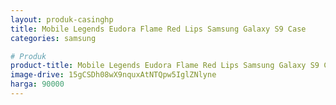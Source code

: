 ```yaml
---
layout: produk-casinghp
title: Mobile Legends Eudora Flame Red Lips Samsung Galaxy S9 Case
categories: samsung

# Produk
product-title: Mobile Legends Eudora Flame Red Lips Samsung Galaxy S9 Case
image-drive: 15gCSDh08wX9nquxAtNTQpw5IglZNlyne
harga: 90000
---
```

